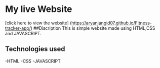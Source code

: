 # My live Website
[click here to view the website] (https://aryanjangid07.github.io/Fitness-tracker-app/)
##Discription 
This is simple website made using HTML,CSS and JAVASCRIPT.
## Technologies used 
-HTML
-CSS
-JAVASCRIPT
